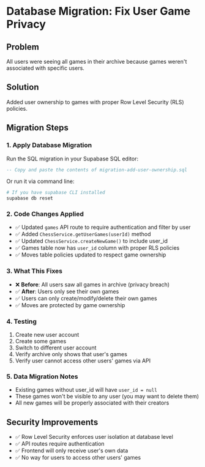 # Database Migration: Fix User Game Privacy

## Problem
All users were seeing all games in their archive because games weren't associated with specific users.

## Solution
Added user ownership to games with proper Row Level Security (RLS) policies.

## Migration Steps

### 1. Apply Database Migration
Run the SQL migration in your Supabase SQL editor:

```sql
-- Copy and paste the contents of migration-add-user-ownership.sql
```

Or run it via command line:
```bash
# If you have supabase CLI installed
supabase db reset
```

### 2. Code Changes Applied
- ✅ Updated `games` API route to require authentication and filter by user
- ✅ Added `ChessService.getUserGames(userId)` method  
- ✅ Updated `ChessService.createNewGame()` to include user_id
- ✅ Games table now has `user_id` column with proper RLS policies
- ✅ Moves table policies updated to respect game ownership

### 3. What This Fixes
- ❌ **Before**: All users saw all games in archive (privacy breach)
- ✅ **After**: Users only see their own games
- ✅ Users can only create/modify/delete their own games
- ✅ Moves are protected by game ownership

### 4. Testing
1. Create new user account
2. Create some games
3. Switch to different user account  
4. Verify archive only shows that user's games
5. Verify user cannot access other users' games via API

### 5. Data Migration Notes
- Existing games without user_id will have `user_id = null`
- These games won't be visible to any user (you may want to delete them)
- All new games will be properly associated with their creators

## Security Improvements
- ✅ Row Level Security enforces user isolation at database level
- ✅ API routes require authentication
- ✅ Frontend will only receive user's own data
- ✅ No way for users to access other users' games